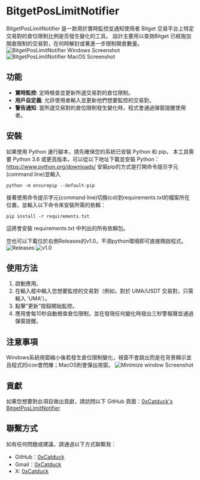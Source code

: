 # BitgetPosLimitNotifier

BitgetPosLimitNotifier 是一款用於實時監控並通知使用者 Bitget 交易平台上特定交易對的倉位限制比例是否發生變化的工具。
設計主要用以查詢Bitget 已經施加開倉限制的交易對，在何時解封或著進一步限制開倉數量。
![BitgetPosLimitNotifier Windows Screenshot](https://i.imgur.com/9Hrel48.png)
![BitgetPosLimitNotifier MacOS Screenshot](https://i.imgur.com/xxVmCv9.jpg)

## 功能

- **實時監控**: 定時檢查並更新所選交易對的倉位限制。
- **用戶自定義**: 允許使用者輸入並更新他們想要監控的交易對。
- **警告通知**: 當所選交易對的倉位限制發生變化時，程式會通過彈窗提醒使用者。

## 安裝

如果使用 Python 運行腳本，請先確保您的系統已安裝 Python 和 pip。
本工具需要 Python 3.6 或更高版本。可以從以下地址下載並安裝 Python：https://www.python.org/downloads/
安裝pip的方式是打開命令提示字元(command line)並輸入
```
python -m ensurepip --default-pip
```

接著使用命令提示字元(command line)切換(cd)到requirements.txt的檔案所在位置，並輸入以下命令來安裝所需的依賴：
```
pip install -r requirements.txt
```
這將會安裝 requirements.txt 中列出的所有依賴包。

您也可以下載位於右側Releases的v1.0，不須python環境即可直接開啟程式。
![Releases](https://i.imgur.com/GlusKdc.png)
![v1.0](https://i.imgur.com/rMDbdqr.png)

## 使用方法

1. 啟動應用。
2. 在輸入框中輸入您想要監控的交易對（例如，對於 UMA/USDT 交易對，只需輸入 'UMA'）。
3. 點擊“更新”按鈕開始監控。
4. 應用會每10秒自動檢查倉位限制，並在發現任何變化時發出三秒警報聲並通過彈窗提醒。

## 注意事項

Windows系統視窗縮小後若發生倉位限制變化，視窗不會跳出而是在背景顯示並且程式的icon會閃爍；MacOS則會彈出視窗。
![Minimize window Screenshot](https://i.imgur.com/GzUfyKE.png)

## 貢獻

如果您想要對此項目做出貢獻，請訪問以下 GitHub 頁面：[0xCatduck's BitgetPosLimitNotifier](https://github.com/0xCatduck)

## 聯繫方式

如有任何問題或建議，請通過以下方式聯繫我：

- GitHub：[0xCatduck](https://github.com/0xCatduck)
- Gmail：[0xCatduck](mailto:0xCatduck@gmail.com)
- X: [0xCatduck](https://twitter.com/0xCatduck)